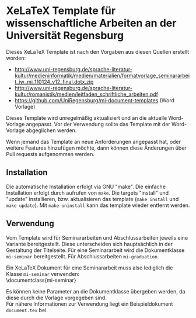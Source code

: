 # XeLaTeX Template für wissenschaftliche Arbeiten an der Universität Regensburg

Dieses XeLaTeX Template ist nach den Vorgaben aus diesen Quellen erstellt worden:    
- http://www.uni-regensburg.de/sprache-literatur-kultur/medieninformatik/medien/materialien/formatvorlage_seminararbeit_iw_mi_110124_v12_final.dotx.zip    
- http://www.uni-regensburg.de/sprache-literatur-kultur/romanistik/medien/leitfaden_schriftliche_arbeiten.pdf
- https://github.com/UniRegensburg/mi-document-templates (Word Vorlage)

Dieses Template wird unregelmäßig aktualisiert und an die aktuelle Word-Vorlage angepasst. Vor der Verwendung sollte das Template mit der Word-Vorlage abgeglichen werden.

Wenn jemand das Template an neue Anforderungen angepasst hat, oder weitere Features hinzufügen möchte, dann können diese Änderungen über Pull requests aufgenommen werden.

## Installation
Die automatische Installation erfolgt via GNU "make". Die einfache Installation erfolgt durch aufrufen von ```make```. Die targets "install" und "update" installieren, bzw. aktualisieren das template (```make install``` und ```make update```). Mit ```make uninstall``` kann das template wieder entfernt werden.

## Verwendung
Vom Template wird für Seminararbeiten und Abschlussarbeiten jeweils eine Variante bereitgestellt. Diese unterscheiden sich hauptsächlich in der Gestaltung der Titelseite. Für eine Seminararbeit wird die Dokumentklasse ```mi-seminar``` bereitgestellt. Für Abschlussarbeiten ```mi-graduation```.    

Ein XeLaTeX Dokument für eine Seminararbeit muss also lediglich die Klasse ```mi-seminar``` verwenden:    
    \documentclass{mi-seminar}

Es können keine Parameter an die Dokumentklasse übergeben werden, da diese durch die Vorlage vorgegeben sind.    
Für nähere Informationen zur Verwendung liegt ein Beispieldokument  ```document.tex``` bei.
